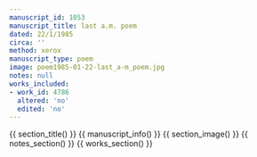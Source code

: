 ```yaml
---
manuscript_id: 1053
manuscript_title: last a.m. poem
dated: 22/1/1985
circa: ''
method: xerox
manuscript_type: poem
image: poem1985-01-22-last_a-m_poem.jpg
notes: null
works_included:
- work_id: 4786
  altered: 'no'
  edited: 'no'
---
```


{{ section_title() }}
{{ manuscript_info() }}
{{ section_image() }}
{{ notes_section() }}
{{ works_section() }}
